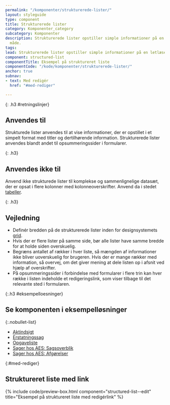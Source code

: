 ```yaml
---
permalink: "/komponenter/strukturerede-lister/"
layout: styleguide
type: component
title: Strukturerede lister
category: Komponenter_category
subcategory: Komponenter
description: Strukturerede lister opstiller simple informationer på en letlæselig
  måde.
tags: 
lead: Strukturerede lister opstiller simple informationer på en letlæselig måde.
component: structured-list
componentTitle: Eksempel på struktureret liste
componentCode: "/kode/komponenter/strukturerede-lister/"
anchor: true
subnav:
- text: Med redigér
  href: "#med-rediger"

---
```

{: .h3 #retningslinjer}

## Anvendes til

Strukturede lister anvendes til at vise informationer, der er opstillet i et simpelt format med titler og dertilhørende information. Strukturerede lister anvendes blandt andet til opsummeringssider i formularer.

{: .h3}

## Anvendes ikke til

Anvend ikke strukturede lister til komplekse og sammenlignelige datasæt, der er opsat i flere kolonner med kolonneoverskrifter. Anvend da i stedet <a href="/komponenter/tabeller/">tabeller</a>.

{: .h3}

## Vejledning

* Definér bredden på de strukturerede lister inden for designsystemets <a href="/kode/grid/">grid</a>.
* Hvis der er flere lister på samme side, bør alle lister have samme bredde for at holde siden overskuelig.
* Begræns antallet af rækker i hver liste, så mængden af informationer ikke bliver uoverskuelig for brugeren. Hvis der er mange rækker med information, så overvej, om det giver mening at dele listen op i afsnit ved hjælp af overskrifter.
* På opsummeringssider i forbindelse med formularer i flere trin kan hver række i listen indeholde et redigeringslink, som viser tilbage til det relevante sted i formularen.

{:.h3 #eksempelloesninger}

## Se komponenten i eksempelløsninger

{:.nobullet-list}

* <a href="/pages/eksempler/aktindsigt/aktindsigt-2/?r={{page.permalink}}%23eksempelloesninger" title="Eksempelløsning Aktindsigt åbnes i nyt vindue">Aktindsigt</a>
* <a href="/pages/eksempler/AES-erstatningssag/aes-9/?r={{page.permalink}}%23eksempelloesninger" title="Eksempelløsning Erstatningssag åbnes i nyt vindue">Erstatningssag</a>
* <a href="/pages/eksempler/opgaveliste/?r={{page.permalink}}%23eksempelloesninger" title="Eksempelløsning Opgaveliste åbnes i nyt vindue">Opgaveliste</a>
* <a href="/pages/eksempler/aes/sagsoverblik/?r={{page.permalink}}%23eksempelloesninger" title="Eksempelløsning Sager hos AES: Sagsoverblik åbnes i nyt vindue">Sager hos AES: Sagsoverblik</a>
* <a href="/pages/eksempler/aes/sagsoverblik/afgoerelser/?r={{page.permalink}}%23eksempelloesninger" title="Eksempelløsning Sager hos AES: Afgørelser åbnes i nyt vindue">Sager hos AES: Afgørelser</a>

{:#med-rediger}

## Struktureret liste med link

{% include code/preview-box.html component="structured-list--edit" title="Eksempel på struktureret liste med redigérlink" %}